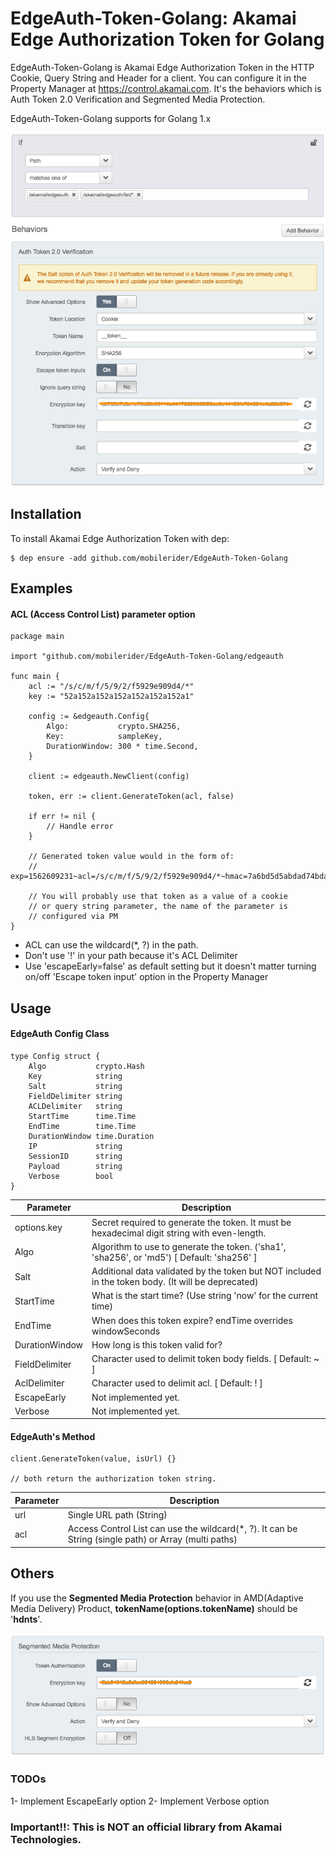 # EdgeAuth-Token-Golang: Akamai Edge Authorization Token for Golang

EdgeAuth-Token-Golang is Akamai Edge Authorization Token in the HTTP Cookie, Query String and Header for a client.
You can configure it in the Property Manager at https://control.akamai.com.
It's the behaviors which is Auth Token 2.0 Verification and Segmented Media Protection.

EdgeAuth-Token-Golang supports for Golang 1.x

<div style="text-align:center"><img src=https://github.com/AstinCHOI/akamai-asset/blob/master/edgeauth/edgeauth.png?raw=true/></div>


## Installation

To install Akamai Edge Authorization Token with dep:  

```Shell
$ dep ensure -add github.com/mobilerider/EdgeAuth-Token-Golang
```
  

## Examples
#### ACL (Access Control List) parameter option

```Golang
package main

import "github.com/mobilerider/EdgeAuth-Token-Golang/edgeauth

func main {
    acl := "/s/c/m/f/5/9/2/f5929e909d4/*"
    key := "52a152a152a152a152a152a152a1"

    config := &edgeauth.Config{
		Algo:           crypto.SHA256,
		Key:            sampleKey,
		DurationWindow: 300 * time.Second,
	}

	client := edgeauth.NewClient(config)

    token, err := client.GenerateToken(acl, false)
    
    if err != nil {
		// Handle error
    }
    
    // Generated token value would in the form of:
    // exp=1562609231~acl=/s/c/m/f/5/9/2/f5929e909d4/*~hmac=7a6bd5d5abdad74bda765b4da67b7ad54b6a4d6ba54d67b4ad76b4

    // You will probably use that token as a value of a cookie 
    // or query string parameter, the name of the parameter is 
    // configured via PM
}

```
* ACL can use the wildcard(\*, ?) in the path.
* Don't use '!' in your path because it's ACL Delimiter
* Use 'escapeEarly=false' as default setting but it doesn't matter turning on/off 'Escape token input' option in the Property Manager


## Usage

#### EdgeAuth Config Class

```Golang
type Config struct {
	Algo           crypto.Hash
	Key            string
	Salt           string
	FieldDelimiter string
	ACLDelimiter   string
	StartTime      time.Time
	EndTime        time.Time
	DurationWindow time.Duration
	IP             string
	SessionID      string
	Payload        string
	Verbose        bool
}
```

| Parameter | Description |
|-----------|-------------|
| options.key | Secret required to generate the token. It must be hexadecimal digit string with even-length. |
| Algo  | Algorithm to use to generate the token. ('sha1', 'sha256', or 'md5') [ Default: 'sha256' ] |
| Salt | Additional data validated by the token but NOT included in the token body. (It will be deprecated) |
| StartTime | What is the start time? (Use string 'now' for the current time) |
| EndTime | When does this token expire? endTime overrides windowSeconds |
| DurationWindow | How long is this token valid for? |
| FieldDelimiter | Character used to delimit token body fields. [ Default: ~ ] |
| AclDelimiter | Character used to delimit acl. [ Default: ! ] |
| EscapeEarly | Not implemented yet. |
| Verbose | Not implemented yet. |


#### EdgeAuth's Method

```Golang
client.GenerateToken(value, isUrl) {}

// both return the authorization token string.
```

| Parameter | Description |
|-----------|-------------|
| url | Single URL path (String) |
| acl | Access Control List can use the wildcard(\*, ?). It can be String (single path) or Array (multi paths) |


## Others

If you use the **Segmented Media Protection** behavior in AMD(Adaptive Media Delivery) Product, **tokenName(options.tokenName)** should be '**hdnts**'.

<div style="text-align:center"><img src=https://github.com/AstinCHOI/akamai-asset/blob/master/edgeauth/segmented_media_protection.png?raw=true/></div>

### TODOs

1- Implement EscapeEarly option
2- Implement Verbose option

### Important!!: This is NOT an official library from Akamai Technologies.